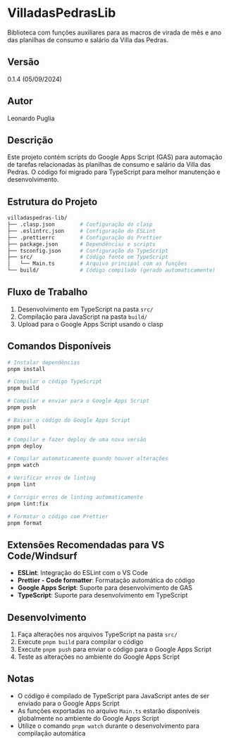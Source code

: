 # VilladasPedrasLib

Biblioteca com funções auxiliares para as macros de virada de mês e ano das planilhas de consumo e salário da Villa das Pedras.

## Versão

0.1.4 (05/09/2024)

## Autor

Leonardo Puglia

## Descrição

Este projeto contém scripts do Google Apps Script (GAS) para automação de tarefas relacionadas às planilhas de consumo e salário da Villa das Pedras. O código foi migrado para TypeScript para melhor manutenção e desenvolvimento.

## Estrutura do Projeto

```bash
villadaspedras-lib/
├── .clasp.json        # Configuração do clasp
├── .eslintrc.json     # Configuração do ESLint
├── .prettierrc        # Configuração do Prettier
├── package.json       # Dependências e scripts
├── tsconfig.json      # Configuração do TypeScript
├── src/               # Código fonte em TypeScript
│   └── Main.ts        # Arquivo principal com as funções
└── build/             # Código compilado (gerado automaticamente)
```

## Fluxo de Trabalho

1. Desenvolvimento em TypeScript na pasta `src/`
2. Compilação para JavaScript na pasta `build/`
3. Upload para o Google Apps Script usando o clasp

## Comandos Disponíveis

```bash
# Instalar dependências
pnpm install

# Compilar o código TypeScript
pnpm build

# Compilar e enviar para o Google Apps Script
pnpm push

# Baixar o código do Google Apps Script
pnpm pull

# Compilar e fazer deploy de uma nova versão
pnpm deploy

# Compilar automaticamente quando houver alterações
pnpm watch

# Verificar erros de linting
pnpm lint

# Corrigir erros de linting automaticamente
pnpm lint:fix

# Formatar o código com Prettier
pnpm format
```

## Extensões Recomendadas para VS Code/Windsurf

- **ESLint**: Integração do ESLint com o VS Code
- **Prettier - Code formatter**: Formatação automática do código
- **Google Apps Script**: Suporte para desenvolvimento de GAS
- **TypeScript**: Suporte para desenvolvimento em TypeScript

## Desenvolvimento

1. Faça alterações nos arquivos TypeScript na pasta `src/`
2. Execute `pnpm build` para compilar o código
3. Execute `pnpm push` para enviar o código para o Google Apps Script
4. Teste as alterações no ambiente do Google Apps Script

## Notas

- O código é compilado de TypeScript para JavaScript antes de ser enviado para o Google Apps Script
- As funções exportadas no arquivo `Main.ts` estarão disponíveis globalmente no ambiente do Google Apps Script
- Utilize o comando `pnpm watch` durante o desenvolvimento para compilação automática
